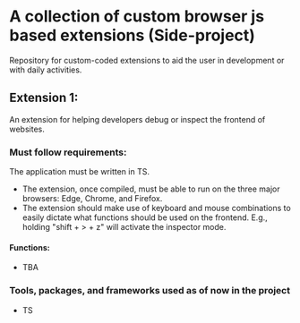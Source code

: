# A collection of custom browser js based extensions (Side-project)
Repository for custom-coded extensions to aid the user in development or with daily activities.
## Extension 1: 
An extension for helping developers debug or inspect the frontend of websites.
### Must follow requirements:
The application must be written in TS.
* The extension, once compiled, must be able to run on the three major browsers: Edge, Chrome, and Firefox.
* The extension should make use of keyboard and mouse combinations to easily dictate what functions should be used on the frontend. E.g., holding "shift + > + z" will activate the inspector mode.
#### Functions:
* TBA
### Tools, packages, and frameworks used as of now in the project
* TS